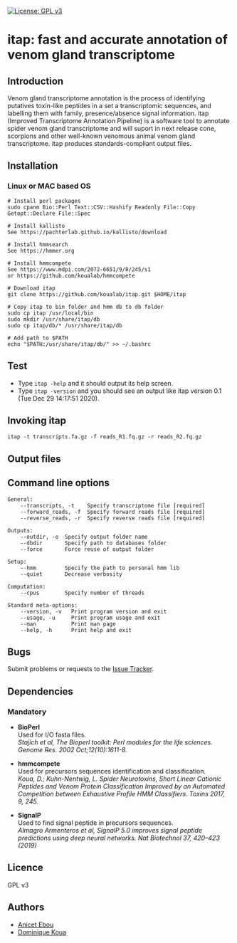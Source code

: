 [![License: GPL v3](https://img.shields.io/badge/License-GPLv3-blue.svg)](https://www.gnu.org/licenses/gpl-3.0)

# itap: fast and accurate annotation of venom gland transcriptome

## Introduction

Venom gland transcriptome annotation is the process of identifying putatives toxin-like peptides in a set a transcriptomic sequences, and labelling them with family, presence/absence signal information. itap (Improved Transcriptome Annotation Pipeline) is a software tool to annotate spider venom gland transcriptome and will suport in next release cone, scorpions and other well-known venomous animal venom gland transcriptome. itap produces standards-compliant output files.

## Installation

### Linux or MAC based OS

```
# Install perl packages
sudo cpanm Bio::Perl Text::CSV::Hashify Readonly File::Copy Getopt::Declare File::Spec

# Install kallisto
See https://pachterlab.github.io/kallisto/download

# Install hmmsearch
See https://hmmer.org

# Install hmmcompete
See https://www.mdpi.com/2072-6651/9/8/245/s1
or https://github.com/koualab/hmmcompete

# Download itap
git clone https://github.com/koualab/itap.git $HOME/itap

# Copy itap to bin folder and hmm db to db folder
sudo cp itap /usr/local/bin
sudo mkdir /usr/share/itap/db
sudo cp itap/db/* /usr/share/itap/db

# Add path to $PATH
echo "$PATH:/usr/share/itap/db/" >> ~/.bashrc
```

## Test

* Type `itap -help` and it should output its help screen.
* Type `itap -version` and you should see an output like itap version 0.1 (Tue Dec 29 14:17:51 2020).
  


## Invoking itap

```
itap -t transcripts.fa.gz -f reads_R1.fq.gz -r reads_R2.fq.gz
```
  

## Output files


## Command line options

```
General:
	--transcripts, -t    Specify transcriptome file [required]
	--forward_reads, -f  Specify forward reads file [required]
	--reverse_reads, -r  Specify reverse reads file [required]

Outputs:
	--outdir, -o  Specify output folder name
	--dbdir       Specify path to databases folder
	--force       Force reuse of output folder

Setup:
	--hmm         Specify the path to personal hmm lib
	--quiet       Decrease verbosity

Computation:
	--cpus        Specify number of threads

Standard meta-options:
	--version, -v   Print program version and exit
	--usage, -u     Print program usage and exit
	--man           Print man page
	--help, -h      Print help and exit

```
  
  
## Bugs

Submit problems or requests to the [Issue Tracker](https://github.com/itap/issues).

  


## Dependencies

### Mandatory

* **BioPerl**  
  Used for I/O fasta files.  
  *Stajich et al, The Bioperl toolkit: Perl modules for the life sciences. Genome Res. 2002 Oct;12(10):1611-8.*

* **hmmcompete**  
  Used for precursors sequences identification and classification.  
  *Koua, D.; Kuhn-Nentwig, L. Spider Neurotoxins, Short Linear Cationic Peptides and Venom Protein Classification Improved by an Automated Competition between Exhaustive Profile HMM Classifiers. Toxins 2017, 9, 245.*

* **SignalP**  
  Used to find signal peptide in precursors sequences.  
  *Almagro Armenteros  et al, SignalP 5.0 improves signal peptide predictions using deep neural networks. Nat Biotechnol 37, 420–423 (2019)*

## Licence

GPL v3

## Authors

* [Anicet Ebou]((https://orcid.org/0000-0003-4005-177X))
* [Dominique Koua](https://www.researchgate.net/profile/Dominique_Koua)

